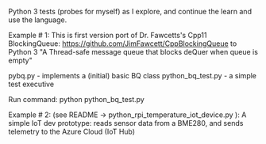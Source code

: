 Python 3 tests (probes for myself) as I explore, and continue the learn and use the language. 

Example # 1:    This is first version port of Dr. Fawcetts's Cpp11 BlockingQueue: https://github.com/JimFawcett/CppBlockingQueue to Python 3
"A Thread-safe message queue that blocks deQuer when queue is empty"

pybq.py - implements a (initial) basic BQ class
python_bq_test.py - a simple test executive

Run command: python python_bq_test.py

Example # 2: (see README -> python_rpi_temperature_iot_device.py ): A simple IoT dev prototype: reads sensor data from a BME280, and sends telemetry to the Azure Cloud (IoT Hub)

